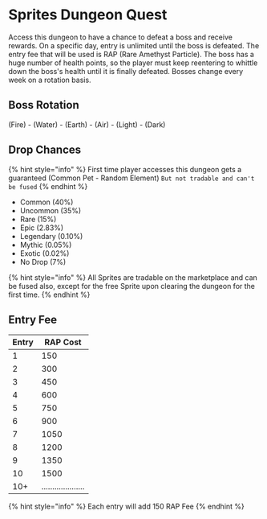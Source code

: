 # Sprites Dungeon Quest

Access this dungeon to have a chance to defeat a boss and receive rewards. On a specific day, entry is unlimited until the boss is defeated. The entry fee that will be used is RAP (Rare Amethyst Particle). The boss has a huge number of health points, so the player must keep reentering to whittle down the boss's health until it is finally defeated. Bosses change every week on a rotation basis.

## Boss Rotation

(Fire) - (Water) - (Earth) - (Air) - (Light) - (Dark)

## Drop Chances

{% hint style="info" %}
First time player accesses this dungeon gets a guaranteed (Common Pet - Random Element) `But not tradable and can't be fused`
{% endhint %}

* Common (40%)
* Uncommon (35%)
* Rare (15%)
* Epic (2.83%)
* Legendary (0.10%)
* Mythic (0.05%)
* Exotic (0.02%)
* No Drop (7%)

{% hint style="info" %}
All Sprites are tradable on the marketplace and can be fused also, except for the free Sprite upon clearing the dungeon for the first time.
{% endhint %}



## Entry Fee

| Entry | RAP Cost             |
| ----- | -------------------- |
| 1     | 150                  |
| 2     | 300                  |
| 3     | 450                  |
| 4     | 600                  |
| 5     | 750                  |
| 6     | 900                  |
| 7     | 1050                 |
| 8     | 1200                 |
| 9     | 1350                 |
| 10    | 1500                 |
| 10+   | .................... |

{% hint style="info" %}
Each entry will add 150 RAP Fee
{% endhint %}
